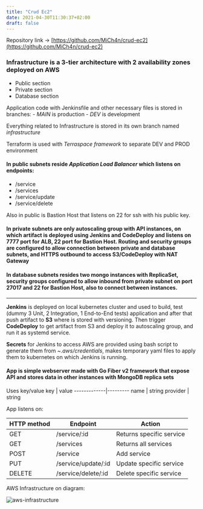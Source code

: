 ```yaml
---
title: "Crud Ec2"
date: 2021-04-30T11:30:37+02:00
draft: false
---
```

Repository link → [https://github.com/MiCh4n/crud-ec2](https://github.com/MiCh4n/crud-ec2)

### Infrastructure is a 3-tier architecture with 2 availability zones deployed on AWS
 - Public section
 - Private section
 - Database section

Application code with Jenkinsfile and other necessary files is stored in branches:
    - *MAIN* is production
    - *DEV* is development

Everything related to Infrastructure is stored in its own branch named *infrastructure*

Terraform is used with *Terraspace framework* to separate DEV and PROD environment

#### In public subnets reside *Application Load Balancer* which listens on endpoints:
 - /service
 - /services
 - /service/update
 - /service/delete

Also in public is Bastion Host that listens on 22 for ssh with his public key.

#### In private subnets are only autoscaling group with API instances, on which artifact is deployed using Jenkins and CodeDeploy and listens on 7777 port for ALB, 22 port for Bastion Host. Routing and security groups are configured to allow connection between private and database subnets, and HTTPS outbound to access S3/CodeDeploy with NAT Gateway

#### In database subnets resides two mongo instances with ReplicaSet, security groups configured to allow inbound from private subnet on port 27017 and 22 for Bastion Host, also to connect between instances.

___

**Jenkins** is deployed on local kubernetes cluster and used to build, test (dummy 3 Unit, 2 Integration, 1 End-to-End tests) application and after that push artifact to **S3** where is stored with versioning. Then trigger **CodeDeploy** to get artifact from S3 and deploy it to autoscaling group, and run it as systemd service.

**Secrets** for Jenkins to access AWS are provided using bash script to generate them from *~.aws/credentials*, makes temporary yaml files to apply them to kubernetes on which Jenkins is running. 


#### App is simple webserver made with Go Fiber v2 framework that expose API and stores data in other instances with MongoDB replica sets

Uses key/value
 key | value
-------------|---------
name          | string
provider        | string

App listens on:

HTTP method | Endpoint| Action
-------------|---------|-------
GET          | /service/:id | Returns specific service
GET          | /services | Returns all services
POST         | /service | Add service
PUT          | /service/update/:id | Update specific service
DELETE       | /service/delete/:id | Delete specific service

AWS Infrastructure on diagram:

![aws-infrastructure](/diagram.png)